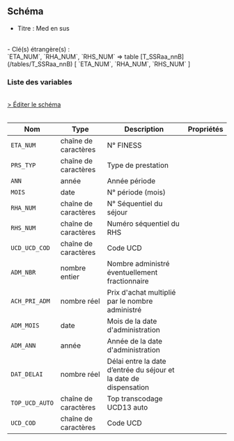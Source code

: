 ## Schéma

- Titre : Med en sus
<br />
- Clé(s) étrangère(s) : <br />
`ETA_NUM`, `RHA_NUM`, `RHS_NUM` => table [T_SSRaa_nnB](/tables/T_SSRaa_nnB) [ `ETA_NUM`, `RHA_NUM`, `RHS_NUM` ]<br />

### Liste des variables
<br />
<div>
    <a href="https://gitlab.com/healthdatahub/schema-snds/edit/master/schemas/PMSI/PMSI%20SSR/T_SSRaa_nnMED.json"  
    arget="_blank" rel="noopener noreferrer">> Éditer le schéma</a>
    <OutboundLink />
</div>
<br />

Nom|Type|Description|Propriétés
-|-|-|-
`ETA_NUM`|chaîne de caractères|N° FINESS||
`PRS_TYP`|chaîne de caractères|Type de prestation||
`ANN`|année|Année période||
`MOIS`|date|N° période (mois)||
`RHA_NUM`|chaîne de caractères|N° Séquentiel du séjour||
`RHS_NUM`|chaîne de caractères|Numéro séquentiel du RHS||
`UCD_UCD_COD`|chaîne de caractères|Code UCD||
`ADM_NBR`|nombre entier|Nombre administré éventuellement fractionnaire||
`ACH_PRI_ADM`|nombre réel|Prix d&#x27;achat multiplié par le nombre administré||
`ADM_MOIS`|date|Mois de la date d&#x27;administration||
`ADM_ANN`|année|Année de la date d&#x27;administration||
`DAT_DELAI`|nombre réel|Délai entre la date d’entrée du séjour et la date de dispensation||
`TOP_UCD_AUTO`|chaîne de caractères|Top transcodage UCD13 auto||
`UCD_COD`|chaîne de caractères|Code UCD||

